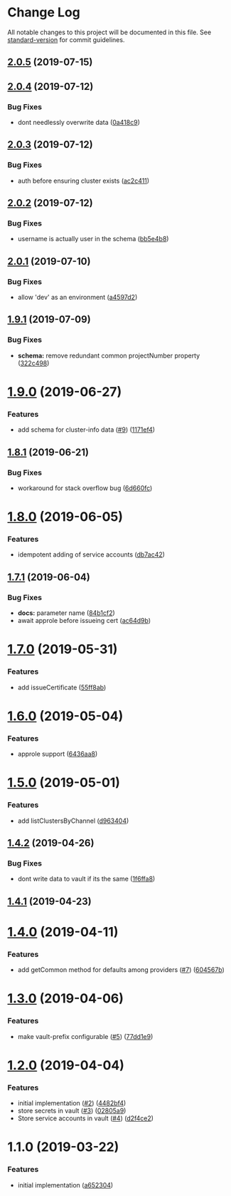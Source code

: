 # Change Log

All notable changes to this project will be documented in this file. See [standard-version](https://github.com/conventional-changelog/standard-version) for commit guidelines.

## [2.0.5](https://github.com/npm-wharf/cluster-info-client/compare/v2.0.4...v2.0.5) (2019-07-15)



## [2.0.4](https://github.com/npm-wharf/cluster-info-client/compare/v2.0.3...v2.0.4) (2019-07-12)


### Bug Fixes

* dont needlessly overwrite data ([0a418c9](https://github.com/npm-wharf/cluster-info-client/commit/0a418c9))



## [2.0.3](https://github.com/npm-wharf/cluster-info-client/compare/v2.0.2...v2.0.3) (2019-07-12)


### Bug Fixes

* auth before ensuring cluster exists ([ac2c411](https://github.com/npm-wharf/cluster-info-client/commit/ac2c411))



## [2.0.2](https://github.com/npm-wharf/cluster-info-client/compare/v2.0.1...v2.0.2) (2019-07-12)


### Bug Fixes

* username is actually user in the schema ([bb5e4b8](https://github.com/npm-wharf/cluster-info-client/commit/bb5e4b8))



## [2.0.1](https://github.com/npm-wharf/cluster-info-client/compare/v2.0.0...v2.0.1) (2019-07-10)


### Bug Fixes

* allow 'dev' as an environment ([a4597d2](https://github.com/npm-wharf/cluster-info-client/commit/a4597d2))



## [1.9.1](https://github.com/npm-wharf/cluster-info-client/compare/v1.9.0...v1.9.1) (2019-07-09)


### Bug Fixes

* **schema:** remove redundant common projectNumber property ([322c498](https://github.com/npm-wharf/cluster-info-client/commit/322c498))



# [1.9.0](https://github.com/npm-wharf/cluster-info-client/compare/v1.8.1...v1.9.0) (2019-06-27)


### Features

* add schema for cluster-info data ([#9](https://github.com/npm-wharf/cluster-info-client/issues/9)) ([1171ef4](https://github.com/npm-wharf/cluster-info-client/commit/1171ef4))



## [1.8.1](https://github.com/npm-wharf/cluster-info-client/compare/v1.8.0...v1.8.1) (2019-06-21)


### Bug Fixes

* workaround for stack overflow bug ([6d660fc](https://github.com/npm-wharf/cluster-info-client/commit/6d660fc))



# [1.8.0](https://github.com/npm-wharf/cluster-info-client/compare/v1.7.1...v1.8.0) (2019-06-05)


### Features

* idempotent adding of service accounts ([db7ac42](https://github.com/npm-wharf/cluster-info-client/commit/db7ac42))



## [1.7.1](https://github.com/npm-wharf/cluster-info-client/compare/v1.7.0...v1.7.1) (2019-06-04)


### Bug Fixes

* **docs:** parameter name ([84b1cf2](https://github.com/npm-wharf/cluster-info-client/commit/84b1cf2))
* await approle before issueing cert ([ac64d9b](https://github.com/npm-wharf/cluster-info-client/commit/ac64d9b))



# [1.7.0](https://github.com/npm-wharf/cluster-info-client/compare/v1.6.0...v1.7.0) (2019-05-31)


### Features

* add issueCertificate ([55ff8ab](https://github.com/npm-wharf/cluster-info-client/commit/55ff8ab))



# [1.6.0](https://github.com/npm-wharf/cluster-info-client/compare/v1.5.0...v1.6.0) (2019-05-04)


### Features

* approle support ([6436aa8](https://github.com/npm-wharf/cluster-info-client/commit/6436aa8))



# [1.5.0](https://github.com/npm-wharf/cluster-info-client/compare/v1.4.2...v1.5.0) (2019-05-01)


### Features

* add listClustersByChannel ([d963404](https://github.com/npm-wharf/cluster-info-client/commit/d963404))



## [1.4.2](https://github.com/npm-wharf/cluster-info-client/compare/v1.4.1...v1.4.2) (2019-04-26)


### Bug Fixes

* dont write data to vault if its the same ([1f6ffa8](https://github.com/npm-wharf/cluster-info-client/commit/1f6ffa8))



## [1.4.1](https://github.com/npm-wharf/cluster-info-client/compare/v1.4.0...v1.4.1) (2019-04-23)



# [1.4.0](https://github.com/npm-wharf/cluster-info-client/compare/v1.3.0...v1.4.0) (2019-04-11)


### Features

* add getCommon method for defaults among providers ([#7](https://github.com/npm-wharf/cluster-info-client/issues/7)) ([604567b](https://github.com/npm-wharf/cluster-info-client/commit/604567b))



# [1.3.0](https://github.com/npm-wharf/cluster-info-client/compare/v1.2.0...v1.3.0) (2019-04-06)


### Features

* make vault-prefix configurable ([#5](https://github.com/npm-wharf/cluster-info-client/issues/5)) ([77dd1e9](https://github.com/npm-wharf/cluster-info-client/commit/77dd1e9))



# [1.2.0](https://github.com/npm-wharf/cluster-info-client/compare/v1.1.0...v1.2.0) (2019-04-04)


### Features

* initial implementation ([#2](https://github.com/npm-wharf/cluster-info-client/issues/2)) ([4482bf4](https://github.com/npm-wharf/cluster-info-client/commit/4482bf4))
* store secrets in vault ([#3](https://github.com/npm-wharf/cluster-info-client/issues/3)) ([02805a9](https://github.com/npm-wharf/cluster-info-client/commit/02805a9))
* Store service accounts in vault ([#4](https://github.com/npm-wharf/cluster-info-client/issues/4)) ([d2f4ce2](https://github.com/npm-wharf/cluster-info-client/commit/d2f4ce2))



# 1.1.0 (2019-03-22)


### Features

* initial implementation ([a652304](https://github.com/npm-wharf/cluster-info-client/commit/a652304))
